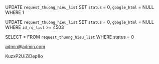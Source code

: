 UPDATE `request_thuong_hieu_list`
SET `status` = 0, `google_html` = NULL
WHERE 1


UPDATE `request_thuong_hieu_list`
SET `status` = 0, `google_html` = NULL
WHERE `id_rq_list` >= 4503


SELECT * FROM `request_thuong_hieu_list` WHERE status = 0


admin@admin.com

KuzxP2UiZiDep8o
